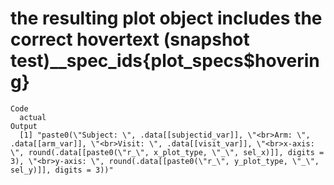 # the resulting plot object includes the correct hovertext (snapshot test)__spec_ids{plot_specs$hovering}

    Code
      actual
    Output
      [1] "paste0(\"Subject: \", .data[[subjectid_var]], \"<br>Arm: \", .data[[arm_var]], \"<br>Visit: \", .data[[visit_var]], \"<br>x-axis: \", round(.data[[paste0(\"r_\", x_plot_type, \"_\", sel_x)]], digits = 3), \"<br>y-axis: \", round(.data[[paste0(\"r_\", y_plot_type, \"_\", sel_y)]], digits = 3))"

